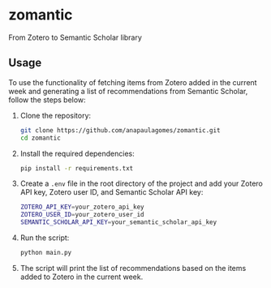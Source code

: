 # zomantic
From Zotero to Semantic Scholar library

## Usage

To use the functionality of fetching items from Zotero added in the current week and generating a list of recommendations from Semantic Scholar, follow the steps below:

1. Clone the repository:
    ```sh
    git clone https://github.com/anapaulagomes/zomantic.git
    cd zomantic
    ```

2. Install the required dependencies:
    ```sh
    pip install -r requirements.txt
    ```

3. Create a `.env` file in the root directory of the project and add your Zotero API key, Zotero user ID, and Semantic Scholar API key:
    ```sh
    ZOTERO_API_KEY=your_zotero_api_key
    ZOTERO_USER_ID=your_zotero_user_id
    SEMANTIC_SCHOLAR_API_KEY=your_semantic_scholar_api_key
    ```

4. Run the script:
    ```sh
    python main.py
    ```

5. The script will print the list of recommendations based on the items added to Zotero in the current week.
